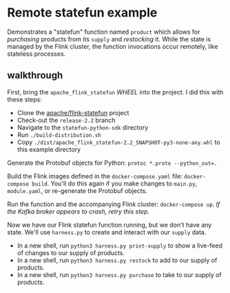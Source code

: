 # Remote statefun example

Demonstrates a "statefun" function named `product` which allows for _purchasing_ products from its `supply` and _restocking_ it. While the state is managed by the Flink cluster, the function invocations occur remotely, like stateless processes.

## walkthrough

First, bring the `apache_flink_statefun` _WHEEL_ into the project. I did this with these steps:
- Clone the [apache/flink-statefun](https://github.com/apache/flink-statefun/tree/master/statefun-examples) project
- Check-out the `release-2.2` branch
- Navigate to the `statefun-python-sdk` directory
- Run `./build-distribution.sh`
- Copy `./dist/apache_flink_statefun-2.2_SNAPSHOT-py3-none-any.whl` to this example directory

Generate the Protobuf objects for Python: `protoc *.proto --python_out=.`

Build the Flink images defined in the `docker-compose.yaml` file: `docker-compose build`. You'll do this again if you make changes to `main.py`, `module.yaml`, or re-generate the Protobuf objects.

Run the function and the accompanying Flink cluster: `docker-compose up`. _If the Kafka broker appears to crash, retry this step._

Now we have our Flink statefun function running, but we don't have any state. We'll use `harness.py` to create and interact with our `supply` data.
- In a new shell, run `python3 harness.py print-supply` to show a live-feed of changes to our supply of products.
- In a new shell, run `python3 harness.py restock` to add to our supply of products.
- In a new shell, run `python3 harness.py purchase` to take to our supply of products.
